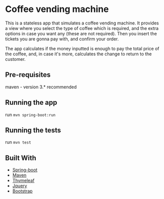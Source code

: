 # Coffee vending machine

This is a stateless app that simulates a coffee vending machine.
It provides a view where you select the type of coffee which is required, and the extra options in case you want any (these are not required). 
Then you insert the tickets you are gonna pay with, and confirm your order.

The app calculates if the money inputted is enough to pay the total price of the coffee, and, in case it's more, calculates 
the change to return to the customer.

## Pre-requisites

  maven - version 3.* recommended

## Running the app

  run ```mvn spring-boot:run```

## Running the tests

  run ```mvn test```
  
## Built With

* [Spring-boot](https://spring.io/projects/spring-boot)
* [Maven](https://maven.apache.org/)
* [Thymeleaf](https://www.thymeleaf.org/)
* [Jquery](https://jquery.com/)
* [Bootstrap](https://getbootstrap.com/)
